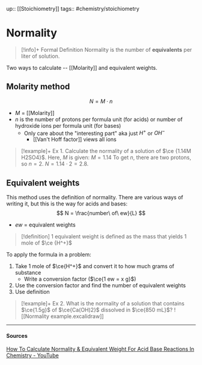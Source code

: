 up:: [[Stoichiometry]]
tags:: #chemistry/stoichiometry 

# Normality

>[!info]+ Formal Definition
>Normality is the number of **equivalents** per liter of solution.

Two ways to calculate -- [[Molarity]] and equivalent weights.

## Molarity method
$$N = M \cdot n$$
- $M$ = [[Molarity]]
- $n$ is the number of protons per formula unit (for acids) or number of hydroxide ions per formula unit (for bases)
	- Only care about the "interesting part" aka just $H^+$ or $OH^-$
		- [[Van't Hoff factor]] views all ions

>[!example]+ Ex 1. Calculate the normality of a solution of $\ce {1.14M H2SO4}$.
>Here, $M$ is given: $M = 1.14$ 
>To get $n$, there are two protons, so $n = 2$.
>$N = 1.14 \cdot 2 = 2.8$.

## Equivalent weights
This method uses the definition of normality. There are various ways of writing it, but this is the way for acids and bases:
$$ N = \frac{number\ of\ ew}{L} $$
- $ew$ = equivalent weights
> [!definition]
1 equivalent weight is defined as the mass that yields 1 mole of $\ce {H^+}$

To apply the formula in a problem:
1. Take 1 mole of $\ce{H^+}$ and convert it to how much grams of substance
	- Write a conversion factor ($\ce{1 ew = x g}$)
1. Use the conversion factor and find the number of equivalent weights
2. Use definition

>[!example]+ Ex 2. What is the normality of a solution that contains $\ce{1.5g}$ of $\ce{Ca(OH)2}$ dissolved in $\ce{850 mL}$?
>![[Normality example.excalidraw]]

---
#### Sources
[How To Calculate Normality & Equivalent Weight For Acid Base Reactions In Chemistry - YouTube](https://www.youtube.com/watch?v=QCZMyx_557I)